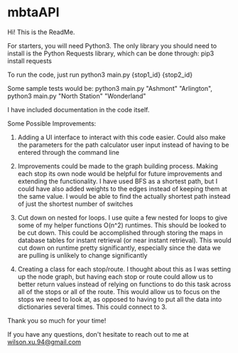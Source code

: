 # mbtaAPI

Hi! This is the ReadMe.

For starters, you will need Python3. The only library you should need to install is the Python Requests library, which can be done through: pip3 install requests

To run the code, just run python3 main.py {stop1_id} {stop2_id}

Some sample tests would be: python3 main.py "Ashmont" "Arlington", python3 main.py "North Station" "Wonderland"

I have included documentation in the code itself.

Some Possible Improvements:
1) Adding a UI interface to interact with this code easier. Could also make the parameters for the path calculator user input instead of having to be entered through the command line

2) Improvements could be made to the graph building process. Making each stop its own node would be helpful for future improvements and extending the functionality. I have used BFS as a shortest path, but I could have also added weights to the edges instead of keeping them at the same value. I would be able to find the actually shortest path instead of just the shortest number of switches

3) Cut down on nested for loops. I use quite a few nested for loops to give some of my helper functions O(n^2) runtimes. This should be looked to be cut down. This could be accomplished through storing the maps in database tables for instant retrieval (or near instant retrieval). This would cut down on runtime pretty significantly, especially since the data we are pulling is unlikely to change significantly

4) Creating a class for each stop/route. I thought about this as I was setting up the node graph, but having each stop or route could allow us to better return values instead of relying on functions to do this task across all of the stops or all of the route. This would allow us to focus on the stops we need to look at, as opposed to having to put all the data into dictionaries several times. This could connect to 3.

Thank you so much for your time!

If you have any questions, don't hesitate to reach out to me at wilson.xu.94@gmail.com



